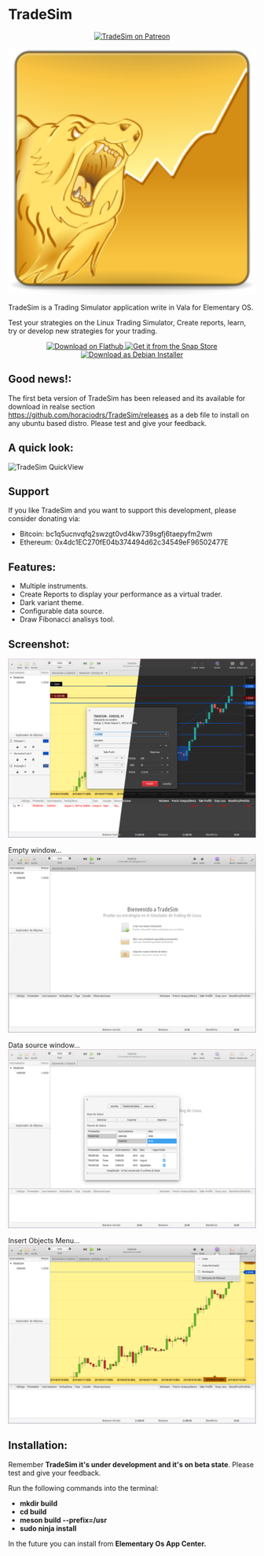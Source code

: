 # TradeSim

<p align="center">
    <a href="https://www.patreon.com/horaciodrs"><img
            src="https://img.shields.io/badge/patreon-donate-orange.svg?logo=patreon" alt="TradeSim on Patreon"></a>
</p>

<p align="center">
<img src="/data/icons/128/com.github.horaciodrs.tradesim.svg" style="width: 512px;" />
</p>

TradeSim is a Trading Simulator application write in Vala for Elementary OS.

Test your strategies on the Linux Trading Simulator, Create reports, learn, try or develop new strategies for your trading.

<p align="center">
    <a href="https://flathub.org/apps/details/com.github.horaciodrs.tradesim">
        <img height="50" alt="Download on Flathub" src="https://flathub.org/assets/badges/flathub-badge-en.png"/>
    </a>
    <a href="https://snapcraft.io/tradesim">
        <img alt="Get it from the Snap Store" src="https://snapcraft.io/static/images/badges/en/snap-store-black.svg">
    </a>
    <a href="https://www.github.com/horaciodrs/tradesim/releases">
        <img height="50" alt="Download as Debian Installer" src="https://raw.githubusercontent.com/horaciodrs/TradeSim/master/data/images/download-deb.png" />
    </a>
</p>

## Good news!:
The first beta version of TradeSim has been released and its available for download in realse section https://github.com/horaciodrs/TradeSim/releases as a deb file to install on any ubuntu based distro.
Please test and give your feedback.

## A quick look:
![TradeSim QuickView](/data/screenshots/tradesim-video1.gif)

## Support
If you like TradeSim and you want to support this development, please consider donating via:
- Bitcoin: bc1q5ucnvqfq2swzgt0vd4kw739sgfj6taepyfm2wm
- Ethereum: 0x4dc1EC270fE04b374494d62c34549eF96502477E

## Features:
- Multiple instruments.
- Create Reports to display your performance as a virtual trader.
- Dark variant theme.
- Configurable data source.
- Draw Fibonacci analisys tool.

## Screenshot:
![TradeSim Screenshot1](/data/screenshots/tsim_screenshot_dl.png)

Empty window...
![TradeSim Screenshot2](/data/screenshots/tsim_screenshot_welcome.png)

Data source window...
![TradeSim Screenshot3](/data/screenshots/tsim_screenshot_settings.png)

Insert Objects Menu...
![TradeSim Screenshot4](/data/screenshots/tsim_screenshot_insert_mnu.png)

## Installation:
Remember **TradeSim it's under development and it's on beta state**. Please test and give your feedback.

Run the following commands into the terminal:

- **mkdir build**
- **cd build**
- **meson build --prefix=/usr**
- **sudo ninja install**

In the future you can install from **Elementary Os App Center.**
